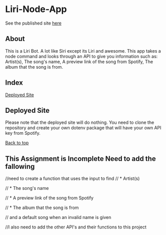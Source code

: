# Liri-Node-App

See the published site [here](https://chrisruizaz.github.io/liri-node-app/.)

## About

This is a Liri Bot. A lot like Siri except its Liri and awesome. This app takes a node command and looks through an API to give you information such as: Artist(s), The song's name, A preview link of the song from Spotify, The album that the song is from.

## Index

[Deployed Site](#Deployed-Site)

## Deployed Site

Please note that the deployed site will do nothing. You need to clone the repository and create your own dotenv package that will have your own API key from Spotify.

[Back to top](#)

## This Assignment is Incomplete Need to add the fallowing

//need to create a function that uses the input to find
// \* Artist(s)

// \* The song's name

// \* A preview link of the song from Spotify

// \* The album that the song is from

// and a default song when an invalid name is given

//I also need to add the other API's and their functions to this project
